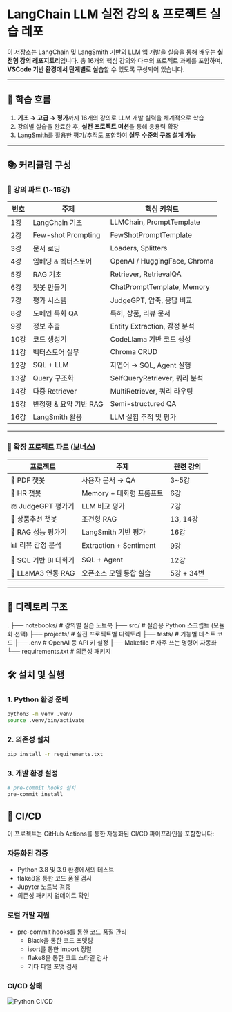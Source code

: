 # LangChain LLM 실전 강의 & 프로젝트 실습 레포

이 저장소는 LangChain 및 LangSmith 기반의 LLM 앱 개발을 실습을 통해 배우는 **실전형 강의 레포지토리**입니다.
총 16개의 핵심 강의와 다수의 프로젝트 과제를 포함하며, **VSCode 기반 환경에서 단계별로 실습**할 수 있도록 구성되어 있습니다.

---

## 🧭 학습 흐름

1. **기초 → 고급 → 평가**까지 16개의 강의로 LLM 개발 실력을 체계적으로 학습
2. 강의별 실습을 완료한 후, **실전 프로젝트 미션**을 통해 응용력 확장
3. LangSmith를 활용한 평가/추적도 포함하여 **실무 수준의 구조 설계 가능**

---

## 📚 커리큘럼 구성

### 🔹 강의 파트 (1~16강)

| 번호 | 주제 | 핵심 키워드 |
|------|------|-------------|
| 1강 | LangChain 기초 | LLMChain, PromptTemplate |
| 2강 | Few-shot Prompting | FewShotPromptTemplate |
| 3강 | 문서 로딩 | Loaders, Splitters |
| 4강 | 임베딩 & 벡터스토어 | OpenAI / HuggingFace, Chroma |
| 5강 | RAG 기초 | Retriever, RetrievalQA |
| 6강 | 챗봇 만들기 | ChatPromptTemplate, Memory |
| 7강 | 평가 시스템 | JudgeGPT, 압축, 응답 비교 |
| 8강 | 도메인 특화 QA | 특허, 상품, 리뷰 문서 |
| 9강 | 정보 추출 | Entity Extraction, 감정 분석 |
| 10강 | 코드 생성기 | CodeLlama 기반 코드 생성 |
| 11강 | 벡터스토어 실무 | Chroma CRUD |
| 12강 | SQL + LLM | 자연어 → SQL, Agent 실행 |
| 13강 | Query 구조화 | SelfQueryRetriever, 쿼리 분석 |
| 14강 | 다중 Retriever | MultiRetriever, 쿼리 라우팅 |
| 15강 | 반정형 & 요약 기반 RAG | Semi-structured QA |
| 16강 | LangSmith 활용 | LLM 실험 추적 및 평가 |

---

### 🔸 확장 프로젝트 파트 (보너스)

| 프로젝트 | 주제 | 관련 강의 |
|----------|------|-----------|
| 📄 PDF 챗봇 | 사용자 문서 → QA | 3~5강 |
| 🧠 HR 챗봇 | Memory + 대화형 프롬프트 | 6강 |
| ⚖️ JudgeGPT 평가기 | LLM 비교 평가 | 7강 |
| 🛒 상품추천 챗봇 | 조건형 RAG | 13, 14강 |
| 🧪 RAG 성능 평가기 | LangSmith 기반 평가 | 16강 |
| 📊 리뷰 감정 분석 | Extraction + Sentiment | 9강 |
| 🧱 SQL 기반 BI 대화기 | SQL + Agent | 12강 |
| 🦙 LLaMA3 연동 RAG | 오픈소스 모델 통합 실습 | 5강 + 34번 |

---

## 📁 디렉토리 구조

.
├── notebooks/           # 강의별 실습 노트북
├── src/                 # 실습용 Python 스크립트 (모듈화 선택)
├── projects/            # 실전 프로젝트별 디렉토리
├── tests/               # 기능별 테스트 코드
├── .env                 # OpenAI 등 API 키 설정
├── Makefile             # 자주 쓰는 명령어 자동화
└── requirements.txt     # 의존성 패키지


## 🛠 설치 및 실행

### 1. Python 환경 준비
```bash
python3 -m venv .venv
source .venv/bin/activate
```

### 2. 의존성 설치
```bash
pip install -r requirements.txt
```

### 3. 개발 환경 설정
```bash
# pre-commit hooks 설치
pre-commit install
```

## 🔄 CI/CD

이 프로젝트는 GitHub Actions를 통한 자동화된 CI/CD 파이프라인을 포함합니다:

### 자동화된 검증
- Python 3.8 및 3.9 환경에서의 테스트
- flake8을 통한 코드 품질 검사
- Jupyter 노트북 검증
- 의존성 패키지 업데이트 확인

### 로컬 개발 지원
- pre-commit hooks를 통한 코드 품질 관리
  - Black을 통한 코드 포맷팅
  - isort를 통한 import 정렬
  - flake8을 통한 코드 스타일 검사
  - 기타 파일 포맷 검사

### CI/CD 상태
![Python CI/CD](https://github.com/your-username/your-repo-name/actions/workflows/python-ci.yml/badge.svg)
